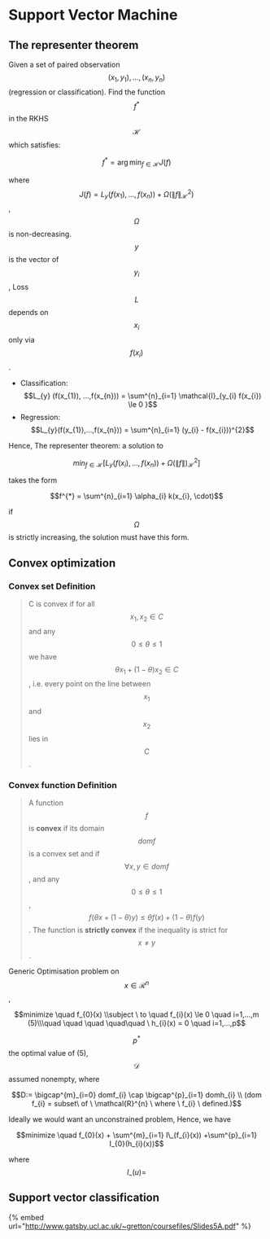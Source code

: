 # Support Vector Machine

## The representer theorem

Given a set of paired observation $$(x_{1}, y_{1}),..., (x_{n}, y_{n})$$ \(regression or classification\). Find the function $$f^{*}$$ in the RKHS $$\mathcal{H}$$ which satisfies:

$$f^{*} = \arg \min_{f \in \mathcal{H}} J(f)$$ 

where $$J(f) = L_{y}(f(x_{1}),...,f(x_{n}))+ \Omega (\lVert f \rVert^{2}_{\mathcal{H}})$$, $$\Omega$$ is non-decreasing. $$y$$ is the vector of $$y_{i}$$, Loss $$L$$ depends on $$x_{i}$$only via $$f(x_{i})$$ .

* Classification: $$L_{y} (f(x_{1}), ...,f(x_{n})) = \sum^{n}_{i=1} \mathcal{I}_{y_{i} f(x_{i}) \le 0 }$$ 
* Regression: $$L_{y}(f(x_{1}),...,f(x_{n})) = \sum^{n}_{i=1} (y_{i} - f(x_{i}))^{2}$$ 

Hence, The representer theorem: a solution to 

$$min_{f\in \mathcal{H}} \left [ L_{y}(f(x_{i}),...,f(x_{n}))+ \Omega (\lVert f \rVert)^{2}_{\mathcal{H}} \right ]$$ 

takes the form 

$$f^{*} = \sum^{n}_{i=1} \alpha_{i} k(x_{i}, \cdot)$$ 

if $$\Omega$$ is strictly increasing, the solution must have this form. 

## Convex optimization

### Convex set Definition

> C is convex if for all $$x_{1}, x_{2} \in C$$ and any $$0 \le \theta \le 1$$ we have $$\theta x_{1} + (1-\theta)x_{2} \in C$$ , i.e. every point on the line between $$x_{1}$$ and $$x_{2}$$ lies in $$C$$.

### Convex function Definition

> A function $$f$$ is **convex** if its domain $$domf$$ is a convex set and if $$\forall x,y \in dom f$$, and any $$0 \le \theta \le 1$$, $$f(\theta x + (1-\theta)y) \le \theta f(x) +(1-\theta)f(y)$$. The function is **strictly convex** if the inequality is strict for $$x \neq y$$  .

Generic Optimisation problem on $$x \in \mathcal{R}^{n}$$ ,

$$minimize \quad f_{0}(x) \\subject \ to \quad f_{i}(x) \le 0 \quad i=1,...,m (5)\\\quad \quad \quad \quad\quad \ h_{i}(x) = 0 \quad i=1,...,p$$ 

$$p^{*}$$ the optimal value of \(5\), $$\mathcal{D}$$ assumed nonempty, where

$$D:= \bigcap^{m}_{i=0} domf_{i} \cap \bigcap^{p}_{i=1} domh_{i} \\ (dom f_{i} = subset\ of \ \mathcal{R}^{n} \ where \ f_{i} \ defined.)$$  

Ideally we would want an unconstrained problem, Hence, we have

$$minimize \quad f_{0}(x) + \sum^{m}_{i=1} I\_(f_{i}(x)) +\sum^{p}_{i=1} I_{0}(h_{i}(x))$$ 

where $$I\_(u) = $$ 

## Support vector classification

{% embed url="http://www.gatsby.ucl.ac.uk/~gretton/coursefiles/Slides5A.pdf" %}



